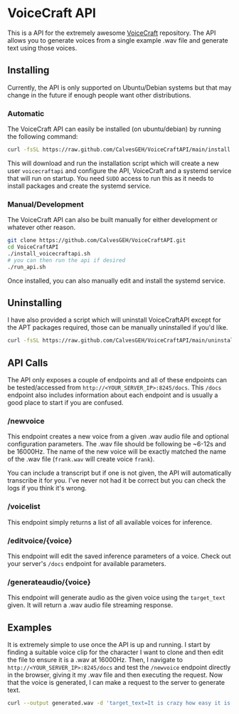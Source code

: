 # VoiceCraft API

This is a API for the extremely awesome [VoiceCraft](https://github.com/jasonppy/VoiceCraft) repository. The API allows you to generate voices from a single example .wav file and generate text using those voices.

## Installing

Currently, the API is only supported on Ubuntu/Debian systems but that may change in the future if enough people want other distributions.

### Automatic

The VoiceCraft API can easily be installed (on ubuntu/debian) by running the following command:

```bash
curl -fsSL https://raw.github.com/CalvesGEH/VoiceCraftAPI/main/install.sh | sh
```

This will download and run the installation script which will create a new user `voicecraftapi` and configure the API, VoiceCraft and a systemd service that will run on startup. You need `SUDO` access to run this as it needs to install packages and create the systemd service.

### Manual/Development

The VoiceCraft API can also be built manually for either development or whatever other reason.

```bash
git clone https://github.com/CalvesGEH/VoiceCraftAPI.git
cd VoiceCraftAPI
./install_voicecraftapi.sh
# you can then run the api if desired
./run_api.sh
```

Once installed, you can also manually edit and install the systemd service.

## Uninstalling

I have also provided a script which will uninstall VoiceCraftAPI except for the APT packages required, those can be manually uninstalled if you'd like.

```bash
curl -fsSL https://raw.github.com/CalvesGEH/VoiceCraftAPI/main/uninstall.sh | sh
```

## API Calls

The API only exposes a couple of endpoints and all of these endpoints can be tested/accessed from `http://<YOUR_SERVER_IP>:8245/docs`. This `/docs` endpoint also includes information about each endpoint and is usually a good place to start if you are confused.

### /newvoice

This endpoint creates a new voice from a given .wav audio file and optional configuration parameters. The .wav file should be following be ~6-12s and be 16000Hz. The name of the new voice will be exactly matched the name of the .wav file (`frank.wav` will create voice `frank`).

You can include a transcript but if one is not given, the API will automatically transcribe it for you. I've never not had it be correct but you can check the logs if you think it's wrong.

### /voicelist

This endpoint simply returns a list of all available voices for inference.

### /editvoice/{voice}

This endpoint will edit the saved inference parameters of a voice. Check out your server's `/docs` endpoint for available parameters.

### /generateaudio/{voice}

This endpoint will generate audio as the given voice using the `target_text` given. It will return a .wav audio file streaming response.

## Examples

It is extremely simple to use once the API is up and running. I start by finding a suitable voice clip for the character I want to clone and then edit the file to ensure it is a .wav at 16000Hz. Then, I navigate to `http://<YOUR_SERVER_IP>:8245/docs` and test the `/newvoice` endpoint directly in the browser, giving it my .wav file and then executing the request. Now that the voice is generated, I can make a request to the server to generate text.

```bash
curl --output generated.wav -d 'target_text=It is crazy how easy it is to use VoiceCraft api!' http://<YOUR_SERVER_IP>:8245/generateaudio/<VOICE>
```